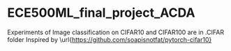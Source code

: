 # ECE500ML_final_project_ACDA
Experiments of Image classification on CIFAR10 and CIFAR100 are in .CIFAR folder
Inspired by \url{https://github.com/soapisnotfat/pytorch-cifar10}
